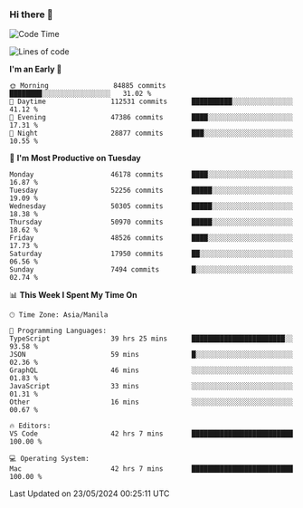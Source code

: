 ### Hi there 👋

<!--START_SECTION:waka-->
![Code Time](http://img.shields.io/badge/Code%20Time-5%2C180%20hrs%2018%20mins-blue)

![Lines of code](https://img.shields.io/badge/From%20Hello%20World%20I%27ve%20Written-118.5%20million%20lines%20of%20code-blue)

**I'm an Early 🐤** 

```text
🌞 Morning                84885 commits       ████████░░░░░░░░░░░░░░░░░   31.02 % 
🌆 Daytime                112531 commits      ██████████░░░░░░░░░░░░░░░   41.12 % 
🌃 Evening                47386 commits       ████░░░░░░░░░░░░░░░░░░░░░   17.31 % 
🌙 Night                  28877 commits       ███░░░░░░░░░░░░░░░░░░░░░░   10.55 % 
```
📅 **I'm Most Productive on Tuesday** 

```text
Monday                   46178 commits       ████░░░░░░░░░░░░░░░░░░░░░   16.87 % 
Tuesday                  52256 commits       █████░░░░░░░░░░░░░░░░░░░░   19.09 % 
Wednesday                50305 commits       █████░░░░░░░░░░░░░░░░░░░░   18.38 % 
Thursday                 50970 commits       █████░░░░░░░░░░░░░░░░░░░░   18.62 % 
Friday                   48526 commits       ████░░░░░░░░░░░░░░░░░░░░░   17.73 % 
Saturday                 17950 commits       ██░░░░░░░░░░░░░░░░░░░░░░░   06.56 % 
Sunday                   7494 commits        █░░░░░░░░░░░░░░░░░░░░░░░░   02.74 % 
```


📊 **This Week I Spent My Time On** 

```text
🕑︎ Time Zone: Asia/Manila

💬 Programming Languages: 
TypeScript               39 hrs 25 mins      ███████████████████████░░   93.58 % 
JSON                     59 mins             █░░░░░░░░░░░░░░░░░░░░░░░░   02.36 % 
GraphQL                  46 mins             ░░░░░░░░░░░░░░░░░░░░░░░░░   01.83 % 
JavaScript               33 mins             ░░░░░░░░░░░░░░░░░░░░░░░░░   01.31 % 
Other                    16 mins             ░░░░░░░░░░░░░░░░░░░░░░░░░   00.67 % 

🔥 Editors: 
VS Code                  42 hrs 7 mins       █████████████████████████   100.00 % 

💻 Operating System: 
Mac                      42 hrs 7 mins       █████████████████████████   100.00 % 
```


 Last Updated on 23/05/2024 00:25:11 UTC
<!--END_SECTION:waka-->


<!--
**rad182/rad182** is a ✨ _special_ ✨ repository because its `README.md` (this file) appears on your GitHub profile.

Here are some ideas to get you started:

- 🔭 I’m currently working on ...
- 🌱 I’m currently learning ...
- 👯 I’m looking to collaborate on ...
- 🤔 I’m looking for help with ...
- 💬 Ask me about ...
- 📫 How to reach me: ...
- 😄 Pronouns: ...
- ⚡ Fun fact: ...
-->
